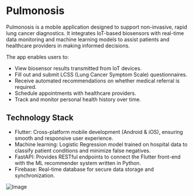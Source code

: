 # Pulmonosis
Pulmonosis is a mobile application designed to support non-invasive, rapid lung cancer diagnostics. It integrates IoT-based biosensors with real-time data monitoring and machine learning models to assist patients and healthcare providers in making informed decisions.

The app enables users to:
* View biosensor results transmitted from IoT devices.
* Fill out and submit LCSS (Lung Cancer Symptom Scale) questionnaires.
* Receive automated recommendations on whether medical referral is required.
* Schedule appointments with healthcare providers.
* Track and monitor personal health history over time.

## Technology Stack
* Flutter: Cross-platform mobile development (Android & iOS), ensuring smooth and responsive user experience.
* Machine learning: Logistic Regression model trained on hospital data to classify patient conditions and minimize false negatives.
* FastAPI: Provides RESTful endpoints to connect the Flutter front-end with the ML recommender system written in Python.
* Firebase: Real-time database for secure data storage and synchronization.

![Image](https://github.com/user-attachments/assets/0eeec17d-3cca-472e-8c31-cb78f6def4d8)
